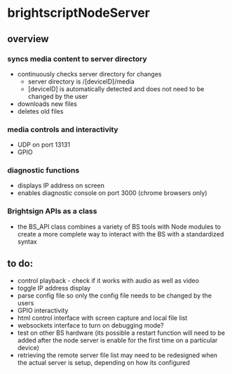 # brightscriptNodeServer

## overview
### syncs media content to server directory
* continuously checks server directory for changes
  * server directory is /[deviceID]/media
  * [deviceID] is automatically detected and does not need to be changed by the user
* downloads new files
* deletes old files

### media controls and interactivity
* UDP on port 13131
* GPIO

### diagnostic functions
* displays IP address on screen
* enables diagnostic console on port 3000 (chrome browsers only)

### Brightsign APIs as a class
* the BS_API class combines a variety of BS tools with Node modules to create a more complete way to interact with the BS with a standardized syntax

## to do:
* control playback - check if it works with audio as well as video
* toggle IP address display
* parse config file so only the config file needs to be changed by the users
* GPIO interactivity
* html control interface with screen capture and local file list
* websockets interface to turn on debugging mode?
* test on other BS hardware (its possible a restart function will need to be added after the node server is enable for the first time on a particular device)
* retrieving the remote server file list may need to be redesigned when the actual server is setup, depending on how its configured
